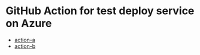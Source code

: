 # GitHub Action for test deploy service on Azure

* [action-a](/theomeka/gha-azure/tree/action-a)
* [action-b](/theomeka/gha-azure/tree/action-b)